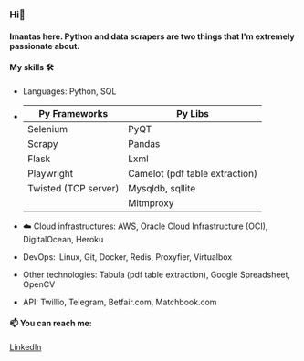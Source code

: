 ### Hi👋

#### Imantas here. Python and data scrapers are two things that I'm extremely passionate about.

#### My skills 🛠️
* Languages: Python, SQL
* 
    | Py Frameworks       |    Py Libs                     |
    | ------------------- | ------------------------------ |
    | Selenium            | PyQT                           |
    | Scrapy              | Pandas                         |
    | Flask               | Lxml                           |
    | Playwright          | Camelot (pdf table extraction) |
    | Twisted (TCP server)| Mysqldb, sqllite               |
    |                     | Mitmproxy                      |

* ☁️ Cloud infrastructures: AWS, Oracle Cloud Infrastructure (OCI), DigitalOcean, Heroku
* DevOps: Linux, Git, Docker, Redis, Proxyfier, Virtualbox
* Other technologies: Tabula (pdf table extraction), Google Spreadsheet, OpenCV
* API: Twillio, Telegram, Betfair.com, Matchbook.com

#### 📫 You can reach me:
[LinkedIn](https://www.linkedin.com/in/imantas-šateika-178248243)

<!--
**stumm148/stumm148** is a ✨ _special_ ✨ repository because its `README.md` (this file) appears on your GitHub profile.

Here are some ideas to get you started:

- 🔭 I’m currently working on ...
- 🌱 I’m currently learning ...
- 👯 I’m looking to collaborate on ...
- 🤔 I’m looking for help with ...
- 💬 Ask me about ...
- 📫 How to reach me: ...
- 😄 Pronouns: ...
- ⚡ Fun fact: ...
-->
